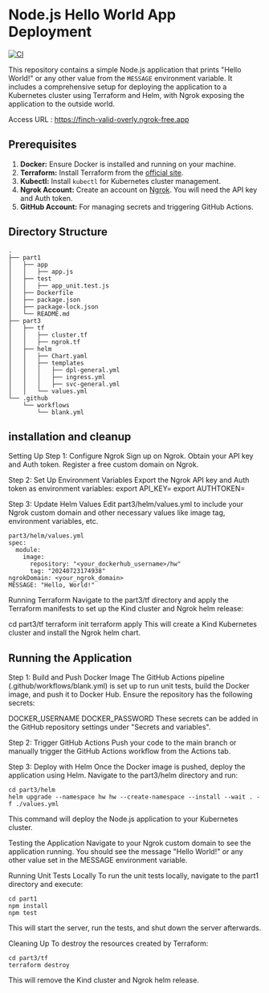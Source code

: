 # Node.js Hello World App Deployment
[![CI](https://github.com/testkam2018/hwdr/actions/workflows/blank.yml/badge.svg)](https://github.com/testkam2018/hwdr/actions/workflows/blank.yml)

This repository contains a simple Node.js application that prints "Hello World!" or any other value from the `MESSAGE` environment variable. It includes a comprehensive setup for deploying the application to a Kubernetes cluster using Terraform and Helm, with Ngrok exposing the application to the outside world.

Access URL : https://finch-valid-overly.ngrok-free.app

## Prerequisites

1. **Docker:** Ensure Docker is installed and running on your machine.
2. **Terraform:** Install Terraform from the [official site](https://www.terraform.io/downloads.html).
3. **Kubectl:** Install `kubectl` for Kubernetes cluster management.
4. **Ngrok Account:** Create an account on [Ngrok](https://ngrok.com/). You will need the API key and Auth token.
5. **GitHub Account:** For managing secrets and triggering GitHub Actions.

## Directory Structure

```plaintext
.
├── part1
│   ├── app
│   │   ├── app.js
│   ├── test
│   │   ├── app_unit.test.js
│   ├── Dockerfile
│   ├── package.json
│   ├── package-lock.json
│   └── README.md
├── part3
│   ├── tf
│   │   ├── cluster.tf
│   │   ├── ngrok.tf
│   ├── helm
│   │   ├── Chart.yaml
│   │   ├── templates
│   │   │   ├── dpl-general.yml
│   │   │   ├── ingress.yml
│   │   │   ├── svc-general.yml
│   │   └── values.yml
└── .github
    └── workflows
        └── blank.yml

```
## installation and cleanup

Setting Up
Step 1: Configure Ngrok
Sign up on Ngrok.
Obtain your API key and Auth token.
Register a free custom domain on Ngrok.

Step 2: Set Up Environment Variables
Export the Ngrok API key and Auth token as environment variables:
export API_KEY=<your-ngrok-api-key>
export AUTHTOKEN=<your-ngrok-auth-token>

Step 3: Update Helm Values
Edit part3/helm/values.yml to include your Ngrok custom domain and other necessary values like image tag, environment variables, etc. 

```
part3/helm/values.yml
spec:
  module:
    image:
      repository: "<your_dockerhub_username>/hw"
      tag: "20240723174938"
ngrokDomain: <your_ngrok_domain>
MESSAGE: "Hello, World!"
```

Running Terraform
Navigate to the part3/tf directory and apply the Terraform manifests to set up the Kind cluster and Ngrok helm release:

cd part3/tf
terraform init
terraform apply
This will create a Kind Kubernetes cluster and install the Ngrok helm chart.

## Running the Application
Step 1: Build and Push Docker Image
The GitHub Actions pipeline (.github/workflows/blank.yml) is set up to run unit tests, build the Docker image, and push it to Docker Hub. Ensure the repository has the following secrets:

DOCKER_USERNAME
DOCKER_PASSWORD
These secrets can be added in the GitHub repository settings under "Secrets and variables".

Step 2: Trigger GitHub Actions
Push your code to the main branch or manually trigger the GitHub Actions workflow from the Actions tab.

Step 3: Deploy with Helm
Once the Docker image is pushed, deploy the application using Helm. Navigate to the part3/helm directory and run:

```
cd part3/helm
helm upgrade --namespace hw hw --create-namespace --install --wait . -f ./values.yml
```
This command will deploy the Node.js application to your Kubernetes cluster.

Testing the Application
Navigate to your Ngrok custom domain to see the application running. You should see the message "Hello World!" or any other value set in the MESSAGE environment variable.

Running Unit Tests Locally
To run the unit tests locally, navigate to the part1 directory and execute:

```
cd part1
npm install
npm test
```

This will start the server, run the tests, and shut down the server afterwards.

Cleaning Up
To destroy the resources created by Terraform:

```
cd part3/tf
terraform destroy
```
This will remove the Kind cluster and Ngrok helm release.
